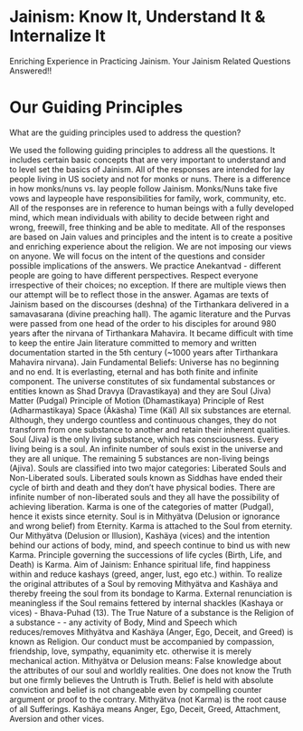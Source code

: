 # Jainism: Know It, Understand It & Internalize It
Enriching Experience in Practicing Jainism. Your Jainism Related Questions Answered!!

# Our Guiding Principles
What are the guiding principles used to address the question?

We used the following guiding principles to address all the questions. It includes certain basic concepts that are very important to understand and to level set the basics of Jainism.
All of the responses are intended for lay people living in US society and not for monks or nuns. There is a difference in how monks/nuns vs. lay people follow Jainism. Monks/Nuns take five vows and laypeople have responsibilities for family, work, community, etc.
All of the responses are in reference to human beings with a fully developed mind, which mean individuals with ability to decide between right and wrong, freewill, free thinking and be able to meditate.
All of the responses are based on Jain values and principles and the intent is to create a positive and enriching experience about the religion. We are not imposing our views on anyone.
We will focus on the intent of the questions and consider possible implications of the answers.
We practice Anekantvad - different people are going to have different perspectives. Respect everyone irrespective of their choices; no exception. If there are multiple views then our attempt will be to reflect those in the answer.
Agamas are texts of Jainism based on the discourses (deshna) of the Tirthankara delivered in a samavasarana (divine preaching hall).
The agamic literature and the Purvas were passed from one head of the order to his disciples for around 980 years after the nirvana of Tirthankara Mahavira. 
It became difficult with time to keep the entire Jain literature committed to memory and written documentation started in the 5th century (~1000 years after Tirthankara Mahavira nirvana).
Jain Fundamental Beliefs:
Universe has no beginning and no end. It is everlasting, eternal and has both finite and infinite component.
The universe constitutes of six fundamental substances or entities known as Shad Dravya (Dravastikaya) and they are 
Soul (Jiva)
Matter (Pudgal)
Principle of Motion (Dhamastikaya)
Principle of Rest (Adharmastikaya)
Space (Äkäsha)
Time (Käl)
All six substances are eternal. Although, they undergo countless and continuous changes, they do not transform from one substance to another and retain their inherent qualities.
Soul (Jiva) is the only living substance, which has consciousness. Every living being is a soul. An infinite number of souls exist in the universe and they are all unique. The remaining 5 substances are non-living beings (Ajiva).
Souls are classified into two major categories: Liberated Souls and Non-Liberated souls. Liberated souls known as Siddhas have ended their cycle of birth and death and they don’t have physical bodies. There are infinite number of non-liberated souls and they all have the possibility of achieving liberation. 
Karma is one of the categories of matter (Pudgal), hence it exists since eternity.
Soul is in Mithyätva (Delusion or ignorance and wrong belief) from Eternity.
Karma is attached to the Soul from eternity. Our Mithyätva (Delusion or Illusion), Kashäya (vices) and the intention behind our actions of body, mind, and speech continue to bind us with new Karma.
Principle governing the successions of life cycles (Birth, Life, and Death) is Karma.
Aim of Jainism:
Enhance spiritual life, find happiness within and reduce kashays (greed, anger, lust, ego etc.) within.
To realize the original attributes of a Soul by removing Mithyätva and Kashäya and thereby freeing the soul from its bondage to Karma.
External renunciation is meaningless if the Soul remains fettered by internal shackles (Kashaya or vices) - Bhava-Puhad (13).
The True Nature of a substance is the Religion of a substance - - any activity of Body, Mind and Speech which reduces/removes Mithyätva and  Kashäya (Anger, Ego, Deceit, and Greed) is known as Religion.
Our conduct must be accompanied by compassion, friendship, love, sympathy, equanimity etc. otherwise it is merely mechanical action.
Mithyätva or Delusion means:
False knowledge about the attributes of our soul and worldly realities.
One does not know the Truth but one firmly believes the Untruth is Truth.
Belief is held with absolute conviction and belief is not changeable even by compelling counter argument or proof to the contrary.
Mithyätva (not Karma) is the root cause of all Sufferings.
Kashäya means Anger, Ego, Deceit, Greed, Attachment, Aversion and other vices.
